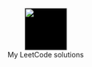 <p align="center">
    <a href="https://www.leetcode.com/ympons">
        <img height=85 src="https://assets.leetcode.com/static_assets/public/images/LeetCode_logo_rvs.png" style="background-color: black;">
    </a>
    <br>My LeetCode solutions
</p>
